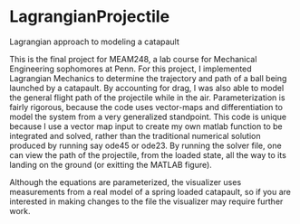 # LagrangianProjectile
Lagrangian approach to modeling a catapault

This is the final project for MEAM248, a lab course for Mechanical Engineering sophomores at Penn.  For this project, I implemented Lagrangian Mechanics to determine the trajectory and path of a ball being launched by a catapault.  By accounting for drag, I was also able to model the general flight path of the projectile while in the air.  Parameterization is fairly rigorous, because the code uses vector-maps and differentiation to model the system from a very generalized standpoint.  This code is unique because I use a vector map input to create my own matlab function to be integrated and solved, rather than the traditional numerical solution produced by running say ode45 or ode23.  By running the solver file, one can view the path of the projectile, from the loaded state, all the way to its landing on the ground (or exitting the MATLAB figure).

Although the equations are parameterized, the visualizer uses measurements from a real model of a spring loaded catapault, so if you are interested in making changes to the file the visualizer may require further work.

